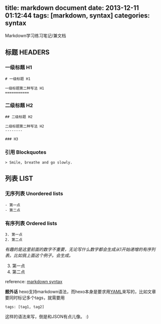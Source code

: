 title: markdown document
date: 2013-12-11 01:12:44
tags: [markdown, syntax]
categories: syntax
---
Markdown学习练习笔记/兼文档

## 标题 HEADERS

### 一级标题 H1
    # 一级标题 H1
    
    一级标题第二种写法 H1
    ===========
    
### 二级标题 H2
    ## 二级标题 H2
    
    二级标题第二种写法 H2
    --------
    
    ### H3

### 引用 Blockquotes
    > Smile, breathe and go slowly.

## 列表 LIST

### 无序列表 Unordered lists
	- 第一点
	- 第二点

### 有序列表 Ordered lists

	3. 第一点
	2. 第二点

*有趣的是这里前面的数字不重要，无论写什么数字都会生成从1开始递增的有序列表。比如我上面这个例子。会生成。*

3. 第一点
2. 第二点
    
reference: [markdown syntax](http://daringfireball.net/projects/markdown/syntax)

**题外话**
hexo支持markdown语法，而hexo本身是要求用[YAML](http://en.wikipedia.org/wiki/YAML)来写的，比如文章要同时标记多个tags，就需要用

    tags: [tag1, tag2]

这样的语法来写，倒是和JSON有点儿像。 :)
